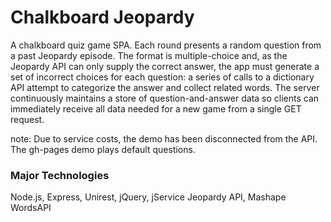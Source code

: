# Chalkboard Jeopardy
A chalkboard quiz game SPA. Each round presents a random question from a past Jeopardy episode. The format is multiple-choice and, as the Jeopardy API can only supply the correct answer, the app must generate a set of incorrect choices for each question: a series of calls to a dictionary API attempt to categorize the answer and collect related words. The server continuously maintains a store of question-and-answer data so clients can immediately receive all data needed for a new game from a single GET request.

note: Due to service costs, the demo has been disconnected from the API. The gh-pages demo plays default questions.

### Major Technologies
Node.js, Express, Unirest, jQuery, jService Jeopardy API, Mashape WordsAPI
